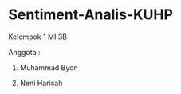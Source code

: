# Sentiment-Analis-KUHP


Kelompok 1 MI 3B





Anggota : 



1. Muhammad Byon
          


2. Neni Harisah
